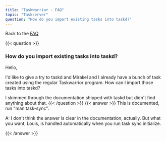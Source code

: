 ```yaml
---
title: "Taskwarrior - FAQ"
topic: "Taskserver"
question: "How do you import existing tasks into taskd?"
---
```


Back to the [FAQ](/support/faq)

{{< question >}}
### How do you import existing tasks into taskd?

Hello,

I'd like to give a try to taskd and Mirakel and I already have a bunch of task created using the regular Taskwarrior program.
How can I import those tasks into taskd?

I skimmed through the documentation shipped with taskd but didn't find anything about that.
{{< /question >}}
{{< answer >}}
This is documented, run "man task-sync".

A: I don't think the answer is clear in the documentation, actually.
But what you want, Louis, is handled automatically when you run task sync initialize.

{{< /answer >}}

